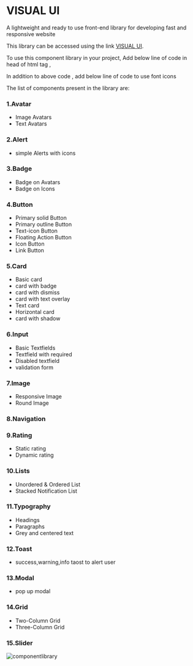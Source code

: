 # VISUAL UI

A lightweight and ready to use front-end library for developing fast and responsive website


This library can be accessed using the link  [VISUAL UI](https://visualui.netlify.app/).

To use this component library in your project, Add  below line of code in head of html tag  , 

<link rel="stylesheet" href="https://visualui.netlify.app/styles/components-main.css">

In addition to above code , add below line of code to use font icons 
 <link rel="stylesheet" href="https://use.fontawesome.com/releases/v5.15.4/css/all.css"
integrity="sha384-DyZ88mC6Up2uqS4h/KRgHuoeGwBcD4Ng9SiP4dIRy0EXTlnuz47vAwmeGwVChigm" crossorigin="anonymous" />

The list of components present in  the library are:

### 1.Avatar
- Image Avatars
- Text Avatars

### 2.Alert
- simple Alerts with icons


### 3.Badge
- Badge on Avatars
- Badge on Icons

### 4.Button
- Primary solid Button 
- Primary outline Button 
- Text-icon Button
- Floating Action Button 
- Icon Button 
- Link Button

### 5.Card
- Basic card
- card with badge
- card with dismiss
- card with text overlay
- Text card
- Horizontal card
- card with shadow

### 6.Input
- Basic Textfields
- Textfield with required 
- Disabled textfield
- validation form

### 7.Image
- Responsive Image
- Round Image

### 8.Navigation 

### 9.Rating
- Static rating
- Dynamic rating

### 10.Lists
- Unordered & Ordered List
- Stacked Notification List

### 11.Typography
- Headings 
- Paragraphs
- Grey and centered text

### 12.Toast
- success,warning,info taost to alert user 

### 13.Modal
- pop up modal

### 14.Grid
- Two-Column Grid
- Three-Column Grid 

### 15.Slider

![componentlibrary](https://user-images.githubusercontent.com/49235266/154846273-9d671ff6-6f17-4a64-8600-a56679e0328b.gif)


